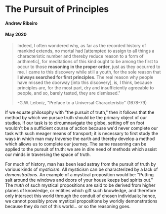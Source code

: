 # The Pursuit of Principles
#### Andrew Ribeiro 
#### May 2020

> Indeed, I often wondered why, as far as the recorded history of mankind extends, no mortal had [attempted to assign to all things a characteristic number and thereby reduce reason to a form of arithmetic], for meditations of this kind ought to be among the first to occur to those **reasoning in the proper order**, just as they occurred to me. I came to this discovery while still a youth, for the sole reason that **I always searched for first principles**. The real reason why people have missed the doorway [into this discovery], is, I think, because principles are, for the most part, dry and insufficiently agreeable to people, and so, barely tasted, they are dismissed." 
>
>-G.W. Leibniz, "Preface to a Universal Characteristic" (1678-79)

If we equate philosophy with "the pursuit of truth," then it follows that the method by which we pursue truth should be the primary object of our studies. If our task is to circumnavigate the globe, setting off on foot wouldn't be a sufficient course of action because we'd never complete our task with such meager means of transport; it is necessary to first study the ways in which man may traverse the earth and thereby develop a method which allows us to complete our journey. The same reasoning can be applied to the pursuit of truth: we are in dire need of methods which assist our minds in traversing the space of truth.

For much of history, man has been lead astray from the pursuit of truth by various kinds of *mysticism*. All mysticism can be characterized by a lack of *demonstrations*. An example of a mystical proposition would be: "Putting salt around the windows and doors of your house keeps bad spirits out." The *truth* of such mystical propositions are said to be derived from higher planes of knowledge, or entities which gift such knowledge, and therefore only intersect this world through the conduit of chosen individuals; hence, we cannot possibly prove mystical propositions by worldly demonstrations because they do not of this world... or so the reasoning goes.

